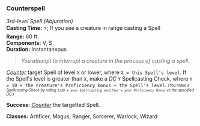 ### Counterspell
*3rd-level Spell (Abjuration)*  
**Casting Time:** ⚡; If you see a creature in range casting a Spell  
**Range:** 60 ft.  
**Components:** V, S  
**Duration:** Instantaneous  

> *You attempt to interrupt a creature in the process of casting a spell.*

*[Counter]* target Spell of level `X` or lower, where `X = this Spell's level`. If the Spell's level is greater than `X`, make a *DC* `Y` Spellcasting Check, where `Y = 10 + the creature's Proficiency Bonus + the Spell's level`. <sub><sup> *(You make a Spellcasting Check by rolling `1d20 + your Spellcasting modifier + your Proficiency Bonus` vs the specified DC.)* </sup></sub>

**Success:** *[Counter]* the targetted Spell.

**Classes:** Artificer, Magus, Ranger, Sorcerer, Warlock, Wizard

[Counter]: ../../Rules/Spellcasting/Countering%20A%20Spell.md
